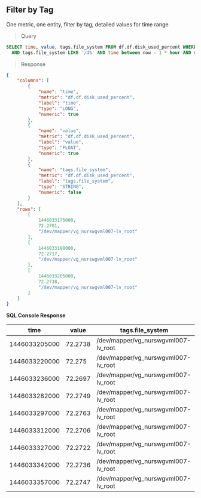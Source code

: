 ## Filter by Tag

One metric, one entity, filter by tag, detailed values for time range

> Query

```sql
SELECT time, value, tags.file_system FROM df.df.disk_used_percent WHERE entity = 'nurswgvml007'
  AND tags.file_system LIKE '/d%' AND time between now - 1 * hour AND now
```

> Response

```json
{
    "columns": [
        {
            "name": "time",
            "metric": "df.df.disk_used_percent",
            "label": "time",
            "type": "LONG",
            "numeric": true
        },
        {
            "name": "value",
            "metric": "df.df.disk_used_percent",
            "label": "value",
            "type": "FLOAT",
            "numeric": true
        },
        {
            "name": "tags.file_system",
            "metric": "df.df.disk_used_percent",
            "label": "tags.file_system",
            "type": "STRING",
            "numeric": false
        }
    ],
    "rows": [
        [
            1446033175000,
            72.2701,
            "/dev/mapper/vg_nurswgvml007-lv_root"
        ],
        [
            1446033190000,
            72.2717,
            "/dev/mapper/vg_nurswgvml007-lv_root"
        ],
        [
            1446033205000,
            72.2738,
            "/dev/mapper/vg_nurswgvml007-lv_root"
        ]
    ]
}
```

**SQL Console Response**

| time          | value   | tags.file_system                    | 
|---------------|---------|-------------------------------------| 
| 1446033205000 | 72.2738 | /dev/mapper/vg_nurswgvml007-lv_root | 
| 1446033220000 | 72.275  | /dev/mapper/vg_nurswgvml007-lv_root | 
| 1446033236000 | 72.2697 | /dev/mapper/vg_nurswgvml007-lv_root | 
| 1446033282000 | 72.2749 | /dev/mapper/vg_nurswgvml007-lv_root | 
| 1446033297000 | 72.2763 | /dev/mapper/vg_nurswgvml007-lv_root | 
| 1446033312000 | 72.2706 | /dev/mapper/vg_nurswgvml007-lv_root | 
| 1446033327000 | 72.2722 | /dev/mapper/vg_nurswgvml007-lv_root | 
| 1446033342000 | 72.2736 | /dev/mapper/vg_nurswgvml007-lv_root | 
| 1446033357000 | 72.2747 | /dev/mapper/vg_nurswgvml007-lv_root | 
